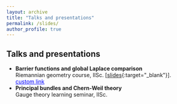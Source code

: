 ```yaml
---
layout: archive
title: "Talks and presentations"
permalink: /slides/
author_profile: true
---
```


Talks and presentations
-----

* **Barrier functions and global Laplace comparison**\
Riemannian geometry course, IISc. [[slides](https://drive.google.com/file/d/1R3UDzFrz6sDm-FMjYT_33uhypyDWdj7L/view?usp=sharing){:target="_blank"}].\
<a href="[https://www.google.com/](https://drive.google.com/file/d/1R3UDzFrz6sDm-FMjYT_33uhypyDWdj7L/view?usp=sharing)" style="color: blue">custom link</a>
* **Principal bundles and Chern-Weil theory**\
Gauge theory learning seminar, IISc.


